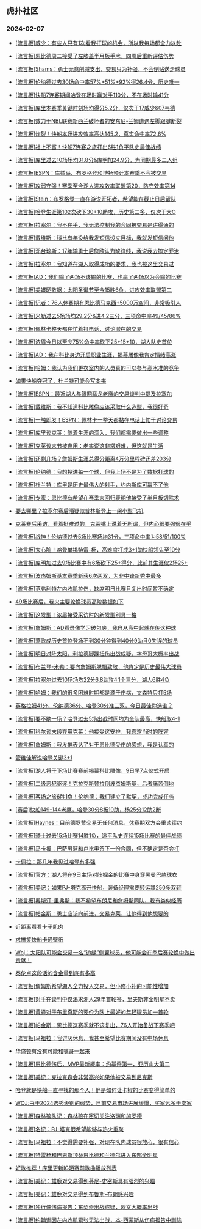 ## 虎扑社区 
### 2024-02-07

+ [[流言板]威少：有些人只有1次看我打球的机会，所以我每场都全力以赴](https://bbs.hupu.com/624656926.html)

+ [[流言板]恩比德周二接受了左膝盖半月板手术，四周后重新评估伤势](https://bbs.hupu.com/624665940.html)

+ [[流言板]Shams：勇士无意削减支出，交易只为补强，不会倒贴送走球员](https://bbs.hupu.com/624665369.html)

+ [[流言板]伦纳德过去30场命中率57%+51%+92%得26.4分，历史唯一](https://bbs.hupu.com/624664686.html)

+ [[流言板]快船7连客期间哈登在场时赢对手110分，不在场时输41分](https://bbs.hupu.com/624664777.html)

+ [[流言板]库里本赛季关键时刻场均得分5.2分，仅次于17威少&07韦德](https://bbs.hupu.com/624665017.html)

+ [[流言板]效力于NBL联赛新西兰破坏者的安东尼-兰姆遭遇左脚跟腱断裂](https://bbs.hupu.com/624665657.html)

+ [[流言板]炸裂！快船本场进攻效率高达145.2，真实命中率72.6%](https://bbs.hupu.com/624664664.html)

+ [[流言板]祖上不富！快船7连客之旅打出6胜1负平队史最佳战绩](https://bbs.hupu.com/624664918.html)

+ [[流言板]库里过去10场场均31.8分&库明加24.9分，为同期最多二人组](https://bbs.hupu.com/624665272.html)

+ [[流言板]ESPN：库兹马、布罗格登和博扬预计本赛季不会被交易](https://bbs.hupu.com/624664521.html)

+ [[流言板]攻弱守强！赛季至今湖人进攻效率联盟第20，防守效率第14](https://bbs.hupu.com/624664308.html)

+ [[流言板]Stein：布罗格登一直在游说开拓者，希望能在截止日后留队](https://bbs.hupu.com/624665808.html)

+ [[流言板]哈登生涯第102次砍下30+10助攻，历史第二多，仅次于大O](https://bbs.hupu.com/624665493.html)

+ [[流言板]拉塞尔：我不在乎，我无法控制我的合同被交易是讲得通的](https://bbs.hupu.com/624662888.html)

+ [[流言板]戴维斯：科比有年没给我发短信设立目标，我就发短信问他](https://bbs.hupu.com/624661970.html)

+ [[流言板]邓台琼斯：17年输勇士后詹欧认为缺锋线，我说我去搞定乔治](https://bbs.hupu.com/624660343.html)

+ [[流言板]拉塞尔：我知道在湖人取得成功的要求，我也被这里交易过](https://bbs.hupu.com/624662972.html)

+ [[流言板]AD：我们输了两场不该输的比赛，也赢了两场以为会输的比赛](https://bbs.hupu.com/624660862.html)

+ [[流言板]美媒晒数据：太阳圣诞节至今15胜6负，进攻效率联盟第二](https://bbs.hupu.com/624665612.html)

+ [[流言板]记者：76人休赛期有恩比德马克西+5000万空间，非常吸引人](https://bbs.hupu.com/624666058.html)

+ [[流言板]米勒过去5场场均29.2分&进4.2三分，三项命中率49/45/86%](https://bbs.hupu.com/624665400.html)

+ [[流言板]佩林卡整天都在忙着打电话，讨论潜在的交易](https://bbs.hupu.com/624659508.html)

+ [[流言板]浓眉今日以至少75%命中率砍下25+15+10，湖人队史首位](https://bbs.hupu.com/624665554.html)

+ [[流言板]AD：我在科比身边开启职业生涯，揭幕雕像我肯定情绪高涨](https://bbs.hupu.com/624662138.html)

+ [[流言板]哈姆：我认为我们更衣室内的人员真的可以参与高水准的竞争](https://bbs.hupu.com/624664126.html)

+ [如果快船夺冠了，杜兰特可能会写本书](https://bbs.hupu.com/624659510.html)

+ [[流言板]ESPN：最近湖人与篮网猛龙老鹰的交易谈判中提及拉塞尔](https://bbs.hupu.com/624658854.html)

+ [[流言板]戴维斯：我不知道科比雕像应该采取什么造型，我很好奇](https://bbs.hupu.com/624661397.html)

+ [[流言板]一触即发！ESPN：佩林卡一整天都黏在电话上忙于讨论交易](https://bbs.hupu.com/624658782.html)

+ [[流言板]库里谈克莱：随着生涯的深入，我们都需要做出一些调整](https://bbs.hupu.com/624659116.html)

+ [[流言板]克莱谈末节被弃用：老实说这非常艰难，但这就是生活](https://bbs.hupu.com/624658911.html)

+ [[流言板]还剩几场？詹姆斯生涯总得分距离4万分里程碑还差203分](https://bbs.hupu.com/624658661.html)

+ [[流言板]伦纳德：我想投进每一个球，但我上场不是为了数据打球的](https://bbs.hupu.com/624657347.html)

+ [[流言板]杜兰特：库里是历史最伟大的射手，约内斯库可赢不了他](https://bbs.hupu.com/624657353.html)

+ [[流言板]专家：恩比德有希望在赛季末回归表明他接受了半月板切除术](https://bbs.hupu.com/624666229.html)

+ [要去哪里？拉塞尔赛后晒疑似普林斯登上一架小型飞机](https://bbs.hupu.com/624657268.html)

+ [克莱赛后采访，看着挺难过的，克莱嘴上说着无所谓，但内心很要强很在乎](https://bbs.hupu.com/624657510.html)

+ [[流言板]战神！伦纳德过去5场比赛场均31分，三项命中率为58/51/100%](https://bbs.hupu.com/624656573.html)

+ [[流言板]大心脏！哈登单挑特雷-杨，高难度打成3+1助快船领先至10分](https://bbs.hupu.com/624653762.html)

+ [[流言板]库明加过去9场比赛中有6场砍下25+得分，此前其生涯仅2场25+](https://bbs.hupu.com/624656991.html)

+ [[流言板]波杰姆斯基本赛季斩获6次两双，为非中锋新秀中最多](https://bbs.hupu.com/624665134.html)

+ [[流言板]范弗利特左内收肌拉伤，缺席明日比赛且复出时间暂不确定](https://bbs.hupu.com/624666149.html)

+ [49场比赛后，我火主要轮换球员高阶数据如下](https://bbs.hupu.com/624657974.html)

+ [[流言板]这发型！浓眉接受采访时的新发型别具一格](https://bbs.hupu.com/624656579.html)

+ [[流言板]詹姆斯：AD看录像学习破包夹，我自从高中起就在传这种球](https://bbs.hupu.com/624658494.html)

+ [[流言板]莺歌成历史首位登场不到30分钟得到40分9助且0失误的球员](https://bbs.hupu.com/624656416.html)

+ [[流言板]明日对阵太阳，利拉德脚踝扭伤出战成疑，字母哥大概率出战](https://bbs.hupu.com/624666258.html)

+ [[流言板]布兰登-米勒：要向詹姆斯脱帽致敬，他肯定是历史最伟大球员](https://bbs.hupu.com/624655948.html)

+ [[流言板]拉塞尔过去10场场均22分6.8助攻4.1个三分，湖人6胜4负](https://bbs.hupu.com/624666383.html)

+ [[流言板]哈姆：我们的很多困难时期都是源于伤病，文森特只打5场](https://bbs.hupu.com/624660253.html)

+ [英格拉姆41分、伦纳德36分、哈登30分准三双，今日最佳你选谁？](https://bbs.hupu.com/624655163.html)

+ [[流言板]要不歇一场？哈登过去5场出战时间均为全队最高，快船取4-1](https://bbs.hupu.com/624655892.html)

+ [[流言板]科尔谈末段弃用克莱：他接受这安排，我喜欢当时的阵容](https://bbs.hupu.com/624655997.html)

+ [[流言板]詹姆斯：我发推表达了对于恩比德受伤的感想，我是认真的](https://bbs.hupu.com/624656941.html)

+ [管维佳解说哈登关键3+1](https://bbs.hupu.com/624655546.html)

+ [[流言板]湖人将于下场比赛赛前揭幕科比雕像，9日早7点仪式开启](https://bbs.hupu.com/624653401.html)

+ [[流言板]二级恶犯驱逐！克拉克斯顿拉倒波杰姆斯基，后者痛苦倒地](https://bbs.hupu.com/624653776.html)

+ [[流言板]客场之旅6胜1负！伦纳德：我们建立了默契，成功完成任务](https://bbs.hupu.com/624658386.html)

+ [[赛后]快船149-144老鹰，哈登30分8板10助，杨25分12助2断](https://bbs.hupu.com/624654234.html)

+ [[流言板]Haynes：目前德罗赞交易无任何消息，休赛期双方会重谈续约](https://bbs.hupu.com/624666512.html)

+ [[流言板]骑士过去15场比赛14胜1负，追平队史连续15场比赛的最佳战绩](https://bbs.hupu.com/624666767.html)

+ [[流言板]马卡报：巴萨男篮和卢比奥签下一份合同，但不确定是否会打](https://bbs.hupu.com/624665494.html)

+ [卡佩拉：那几年我见过哈登有多强](https://bbs.hupu.com/624662122.html)

+ [[流言板]官方：湖人将在9日主场对阵掘金的比赛中身穿黑曼巴款球衣](https://bbs.hupu.com/624667419.html)

+ [[流言板]美记：如果PJ-塔克离开快船，装备经理需要转运其250多双鞋](https://bbs.hupu.com/624667175.html)

+ [[流言板]奥斯汀-里弗斯：我不希望布朗尼和詹姆斯同队，我有类似经历](https://bbs.hupu.com/624667370.html)

+ [[流言板]帕金斯：勇士应该向前进，交易克莱，让他得到他想要的](https://bbs.hupu.com/624667099.html)

+ [近距离看看卡子肌肉](https://bbs.hupu.com/624658697.html)

+ [求搞笑快船卡通壁纸](https://bbs.hupu.com/624666029.html)

+ [Woj：太阳队可能会交易一名“边缘”侧翼球员，他可能会在季后赛轮换中做出贡献！](https://bbs.hupu.com/624666298.html)

+ [泰伦卢这段话的含金量到底有多高](https://bbs.hupu.com/624665813.html)

+ [[流言板]詹姆斯希望湖人全力投入交易，但小修小补的可能性增加](https://bbs.hupu.com/624667720.html)

+ [[流言板]对手在谈判中仅渴求湖人29年首轮签，里夫斯非全明星不卖](https://bbs.hupu.com/624667798.html)

+ [[流言板]黄蜂对于布里奇斯的要价为队上最好的年轻球员加一首轮](https://bbs.hupu.com/624668075.html)

+ [[流言板]帕金斯：恩比德这赛季就不该复出，76人开始备战下赛季吧](https://bbs.hupu.com/624667533.html)

+ [[流言板]马祖拉：我讨厌休息，我甚至希望比赛期间没有中场休息](https://bbs.hupu.com/624667924.html)

+ [华盛顿有没有可能和嘴哥一起来](https://bbs.hupu.com/624667012.html)

+ [[流言板]恩比德伤后，MVP最新概率：约基奇第一，亚历山大第二](https://bbs.hupu.com/624668139.html)

+ [[流言板]美记：克拉克森会非常高兴如果他被交易到尼克斯](https://bbs.hupu.com/624668108.html)

+ [哈登就是快船一直寻找的那个人！他是如何让卡椒的比赛变得简单的](https://bbs.hupu.com/624667128.html)

+ [WOJ:由于2024选秀级别的弱势，目前交易市场进展缓慢，买家远多于卖家](https://bbs.hupu.com/624665626.html)

+ [[流言板]森林狼队记：森林狼在密切关注洛瑞和施罗德](https://bbs.hupu.com/624668135.html)

+ [[流言板]名记：PJ-塔克很希望能够与热火重聚](https://bbs.hupu.com/624668274.html)

+ [[流言板]马祖拉：不觉得需要补强，对现在队内球员很放心，很有信心](https://bbs.hupu.com/624667982.html)

+ [[流言板]特雷杨和巴恩斯顶替恩比德和兰德尔进入东部全明星](https://bbs.hupu.com/624668341.html)

+ [好歌推荐！库里更新IG晒赛前歌曲播放列表](https://bbs.hupu.com/624668347.html)

+ [[流言板]美记：雄鹿对交易得到芬尼-史密斯具有强烈的兴趣](https://bbs.hupu.com/624668259.html)

+ [[流言板]美记：雄鹿对交易得到布鲁斯-布朗感兴趣](https://bbs.hupu.com/624668290.html)

+ [[流言板]独行侠伤病报告：东契奇出战成疑，欧文大概率出战](https://bbs.hupu.com/624668171.html)

+ [[流言板]约翰逊因左内收肌紧张无法出战，本-西蒙斯从伤病报告中删除](https://bbs.hupu.com/624668096.html)

